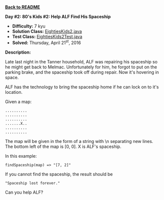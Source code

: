 <a href=https://github.com/michaelwm/KataDay><b>Back to README</b><a>

<b>Day #2: 80's Kids #2: Help ALF Find His Spaceship</b>

* <b>Difficulty:</b> 7 kyu
* <b>Solution Class:</b> [EightiesKids2.java](EightiesKids2.java)
* <b>Test Class:</b> [EightiesKids2Test.java](EightiesKids2Test.java)
* <b>Solved:</b> Thursday, April 21<sup>st</sup>, 2016

<b>Description:</b>

Late last night in the Tanner household, ALF was repairing his spaceship so he might get back to Melmac. Unfortunately for him, he forgot to put on the parking brake, and the spaceship took off during repair. Now it's hovering in space.

ALF has the technology to bring the spaceship home if he can lock on to it's location.

Given a map:

<pre><code>..........
..........
..........
.......X..
..........
..........</code></pre>

The map will be given in the form of a string with \n separating new lines. The bottom left of the map is [0, 0]. X is ALF's spaceship.

In this example:

<pre><code>findSpaceship(map) => "[7, 2]"</code></pre>

If you cannot find the spaceship, the result should be

<pre><code>"Spaceship lost forever."</pre></code>

Can you help ALF?